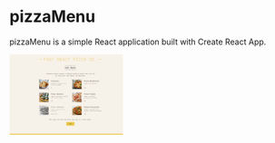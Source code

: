 # pizzaMenu 

pizzaMenu is a simple React application built with Create React App.

<img src='./public/pizzaMenu.png' alt='Pizza menu demo image' style='width: 200px; height: auto'>